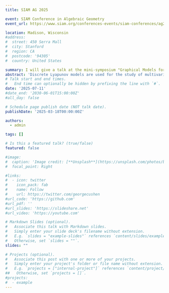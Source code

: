 ```yaml
---
title: SIAM AG 2025

event: SIAM Conference in Algebraic Geometry
event_url: https://www.siam.org/conferences-events/siam-conferences/ag25/

location: Madison, Wisconsin
#address:
#  street: 450 Serra Mall
#  city: Stanford
#  region: CA
#  postcode: '94305'
#  country: United States

summary: I will give a talk at the mini-symposium "Graphical Models for Stochastic Dynamical Systems"
abstract: 'Discrete Lyapunov models are used for the study of multivariate time series data. The process is defined by a directed weighted graph, that depicts dependencies of variables as edges. Assuming that variables are non-gaussian, we use higher order cumulants to study the model identifiability question. Our approach is to use algebraic methods. In this talk we will discuss the parameter identifiability of certain classes of graphs, and the graph identifiability using characterization of the second, third, and higher order cumulants.'
# Talk start and end times.
#   End time can optionally be hidden by prefixing the line with `#`.
date: '2025-07-11'
#date_end: '2030-06-01T15:00:00Z'
#all_day: false

# Schedule page publish date (NOT talk date).
publishDate: '2025-03-18T00:00:00Z'

authors:
  - admin

tags: []

# Is this a featured talk? (true/false)
featured: false

#image:
#  caption: 'Image credit: [**Unsplash**](https://unsplash.com/photos/bzdhc5b3Bxs)'
#  focal_point: Right

#links:
#  - icon: twitter
#    icon_pack: fab
#    name: Follow
#    url: https://twitter.com/georgecushen
#url_code: 'https://github.com'
#url_pdf: ''
#url_slides: 'https://slideshare.net'
#url_video: 'https://youtube.com'

# Markdown Slides (optional).
#   Associate this talk with Markdown slides.
#   Simply enter your slide deck's filename without extension.
#   E.g. `slides = "example-slides"` references `content/slides/example-slides.md`.
#   Otherwise, set `slides = ""`.
slides: ""

# Projects (optional).
#   Associate this post with one or more of your projects.
#   Simply enter your project's folder or file name without extension.
#   E.g. `projects = ["internal-project"]` references `content/project/deep-learning/index.md`.
##   Otherwise, set `projects = []`.
#projects:
#  - example
---
```

